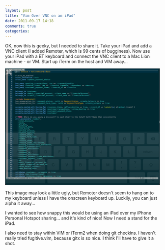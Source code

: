 ```yaml
---
layout: post
title: "Vim Over VNC on an iPad"
date: 2011-09-17 14:18
comments: true
categories:
---
```


OK, now this is geeky, but I needed to share it.  Take your iPad and add a VNC client (I added Remoter, which is 99 cents of bugginess).  Now use your iPad with a BT keyboard and connect the VNC client to a Mac Lion machine - or VM.  Start up iTerm on the host and VIM away...

![Vim over VNC](/images/vnc-vim.png)

This image may look a little ugly, but Remoter doesn't seem to hang on to my keyboard unless I have the onscreen keyboard up.  Luckily, you can just alpha it away...

I wanted to see how snappy this would be using an iPad over my iPhone Personal Hotspot sharing... and it's kind of nice!  Now I need a stand for the iPad.

I also need to stay within VIM or iTerm2 when doing git checkins.  I haven't really tried fugitive.vim, because gitx is so nice.  I think I'll have to give it a shot.


